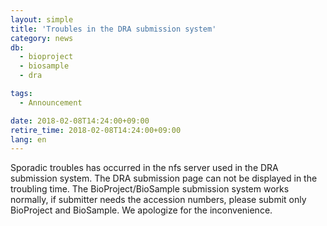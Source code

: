 ```yaml
---
layout: simple
title: 'Troubles in the DRA submission system'
category: news
db:
  - bioproject
  - biosample
  - dra

tags:
  - Announcement

date: 2018-02-08T14:24:00+09:00
retire_time: 2018-02-08T14:24:00+09:00
lang: en
---
```


<p>Sporadic troubles has occurred in the nfs server used in the DRA submission system. The DRA submission page can not be displayed in the troubling time. The BioProject/BioSample submission system works normally, if submitter needs the accession numbers, please submit only BioProject and BioSample. We apologize for the inconvenience.</p>
